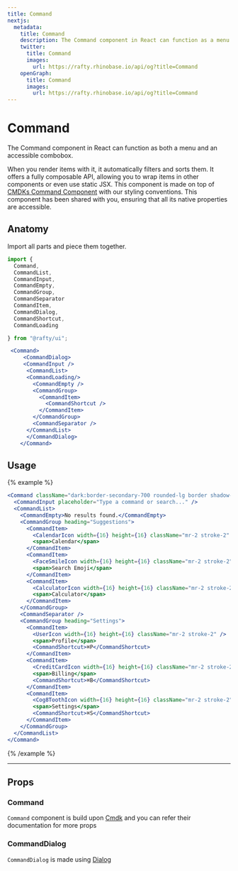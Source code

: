```yaml
---
title: Command
nextjs:
  metadata:
    title: Command
    description: The Command component in React can function as a menu and also serves as an accessible combobox.
    twitter:
      title: Command
      images:
        url: https://rafty.rhinobase.io/api/og?title=Command
    openGraph:
      title: Command
      images:
        url: https://rafty.rhinobase.io/api/og?title=Command
---
```


# Command

The Command component in React can function as both a menu and an accessible combobox.

When you render items with it, it automatically filters and sorts them. It offers a fully composable API, allowing you to wrap items in other components or even use static JSX. This component is made on top of [CMDKs Command Component](https://cmdk.paco.me/) with our styling conventions. This component has been shared with you, ensuring that all its native properties are accessible.

## Anatomy

Import all parts and piece them together.

```jsx
import {
  Command,
  CommandList,
  CommandInput,
  CommandEmpty,
  CommandGroup,
  CommandSeparator
  CommandItem,
  CommandDialog,
  CommandShortcut,
  CommandLoading

} from "@rafty/ui";

 <Command>
     <CommandDialog>
     <CommandInput />
      <CommandList>
      <CommandLoading/>
        <CommandEmpty />
        <CommandGroup>
          <CommandItem>
            <CommandShortcut />
          </CommandItem>
        </CommandGroup>
        <CommandSeparator />
      </CommandList>
      </CommandDialog>
    </Command>
```

## Usage

{% example %}

```jsx
<Command className="dark:border-secondary-700 rounded-lg border shadow-md">
  <CommandInput placeholder="Type a command or search..." />
  <CommandList>
    <CommandEmpty>No results found.</CommandEmpty>
    <CommandGroup heading="Suggestions">
      <CommandItem>
        <CalendarIcon width={16} height={16} className="mr-2 stroke-2" />
        <span>Calendar</span>
      </CommandItem>
      <CommandItem>
        <FaceSmileIcon width={16} height={16} className="mr-2 stroke-2" />
        <span>Search Emoji</span>
      </CommandItem>
      <CommandItem>
        <CalculatorIcon width={16} height={16} className="mr-2 stroke-2" />
        <span>Calculator</span>
      </CommandItem>
    </CommandGroup>
    <CommandSeparator />
    <CommandGroup heading="Settings">
      <CommandItem>
        <UserIcon width={16} height={16} className="mr-2 stroke-2" />
        <span>Profile</span>
        <CommandShortcut>⌘P</CommandShortcut>
      </CommandItem>
      <CommandItem>
        <CreditCardIcon width={16} height={16} className="mr-2 stroke-2" />
        <span>Billing</span>
        <CommandShortcut>⌘B</CommandShortcut>
      </CommandItem>
      <CommandItem>
        <Cog8ToothIcon width={16} height={16} className="mr-2 stroke-2" />
        <span>Settings</span>
        <CommandShortcut>⌘S</CommandShortcut>
      </CommandItem>
    </CommandGroup>
  </CommandList>
</Command>
```

{% /example %}

---

## Props

### Command

`Command` component is build upon [Cmdk](https://cmdk.paco.me/) and you can refer their documentation for more props

### CommandDialog

`CommandDialog` is made using [Dialog](https://rafty.rhinobase.io/docs/components/dialog)
